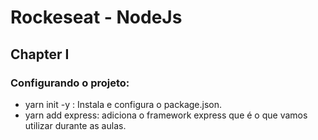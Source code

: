 # Rockeseat - NodeJs

## Chapter I

### Configurando o projeto:

- yarn init -y : Instala e configura o package.json.
- yarn add express: adiciona o framework express que é o que vamos utilizar durante as aulas.
